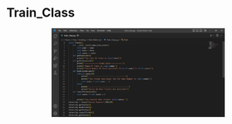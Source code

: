 # Train_Class


<img align="right" alt="Coding" width="400" src="https://github.com/jawadsamiulhaq/Train_Class/blob/main/Train_Class.PNG">



